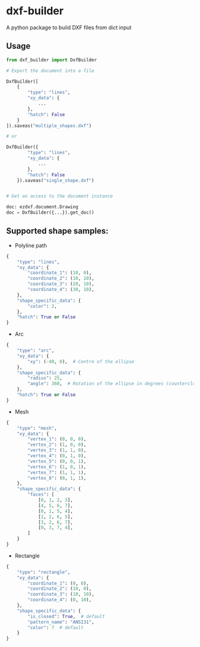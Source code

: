 # dxf-builder

A python package to build DXF files from dict input

[comment]: <> (## Setup)

[comment]: <> (```)

[comment]: <> (pip install dxfbuilder # yet to publish)

[comment]: <> (```)

## Usage
```python
from dxf_builder import DxfBuilder

# Export the document into a file

DxfBuilder([
    {
        "type": "lines",
        "xy_data": {
            ...
        },
        "hatch": False
    }    
]).saveas("multiple_shapes.dxf")

# or

DxfBuilder({
        "type": "lines",
        "xy_data": {
            ...
        },
        "hatch": False
    }).saveas("single_shape.dxf")


# Get an access to the document instance

doc: ezdxf.document.Drawing
doc = DxfBuilder({...}).get_doc()

```

## Supported shape samples:

- Polyline path

```python
{
    "type": "lines",
    "xy_data": {
        "coordinate_1": (10, 0),
        "coordinate_2": (10, 10),
        "coordinate_3": (20, 10),
        "coordinate_4": (30, 10),
    },
    "shape_specific_data": {
        "color": 2,
    },
    "hatch": True or False
}
```

- Arc

```python
{
    "type": "arc",
    "xy_data": {
        "xy": (-40, 0),  # Centre of the ellipse
    },
    "shape_specific_data": {
        "radius": 25,
        "angle": 360,  # Rotation of the ellipse in degrees (counterclockwise).
    },
    "hatch": True or False
}
```

- Mesh

```python
{
    "type": "mesh",
    "xy_data": {
        "vertex_1": (0, 0, 0),
        "vertex_2": (1, 0, 0),
        "vertex_3": (1, 1, 0),
        "vertex_4": (0, 1, 0),
        "vertex_5": (0, 0, 1),
        "vertex_6": (1, 0, 1),
        "vertex_7": (1, 1, 1),
        "vertex_8": (0, 1, 1),
    },
    "shape_specific_data": {
        "faces": [
            [0, 1, 2, 3],
            [4, 5, 6, 7],
            [0, 1, 5, 4],
            [1, 2, 6, 5],
            [3, 2, 6, 7],
            [0, 3, 7, 4],
        ]
    }
}
```

- Rectangle

```python
{
    "type": "rectangle",
    "xy_data": {
        "coordinate_1": (0, 0),
        "coordinate_2": (10, 0),
        "coordinate_3": (10, 10),
        "coordinate_4": (0, 10),
    },
    "shape_specific_data": {
        "is_closed": True,  # default
        "pattern_name": "ANSI31",
        "color": 7  # default
    }
}
```